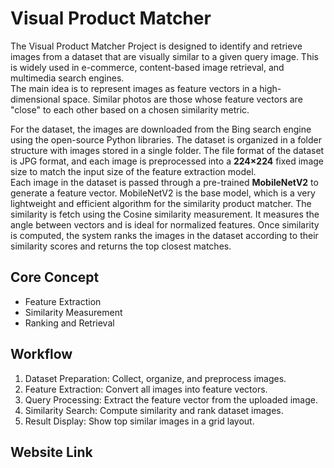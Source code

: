# Visual Product Matcher


  The Visual Product Matcher Project is designed to identify and retrieve images from a dataset that are visually similar to a given query image. This is widely used in e-commerce, content-based image retrieval, and multimedia search engines.  
The main idea is to represent images as feature vectors in a high-dimensional space. Similar photos are those whose feature vectors are "close" to each other based on a chosen similarity metric.  
  
  
  For the dataset, the images are downloaded from the Bing search engine using the open-source Python libraries. The dataset is organized in a folder structure with images stored in a single folder. The file format of the dataset is JPG format, and each image is preprocessed into a **224×224** fixed image size to match the input size of the feature extraction model.  
  Each image in the dataset is passed through a pre-trained **MobileNetV2** to generate a feature vector. MobileNetV2 is the base model, which is a very lightweight and efficient algorithm for the similarity product matcher.  The similarity is fetch using the Cosine similarity measurement. It measures the angle between vectors and is ideal for normalized features.  Once similarity is computed, the system ranks the images in the dataset according to their similarity scores and returns the top closest matches.
## Core Concept
  - Feature Extraction
  - Similarity Measurement
  - Ranking and Retrieval
## Workflow 
1. Dataset Preparation: Collect, organize, and preprocess images.
2. Feature Extraction: Convert all images into feature vectors.
3. Query Processing: Extract the feature vector from the uploaded image.
4. Similarity Search: Compute similarity and rank dataset images.
5. Result Display: Show top similar images in a grid layout.
## Website Link






